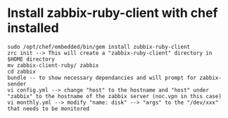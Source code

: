 Install zabbix-ruby-client with chef installed
===========
    sudo /opt/chef/embedded/bin/gem install zubbix-ruby-client
    zrc init --> This will create a "zabbix-ruby-client" directory in $HOME directory
    mv zabbix-client-ruby/ zabbix
    cd zabbix
    bundle -- to show necessary dependancies and will prompt for zabbix-sender
    vi config.yml --> change "host" to the hostname and "host" under "zabbix" to the hostname of the zabbix server (noc.vpn in this case)
    vi monthly.yml --> modify "name: disk" --> "args" to the "/dev/xxx" that needs to be monitored




